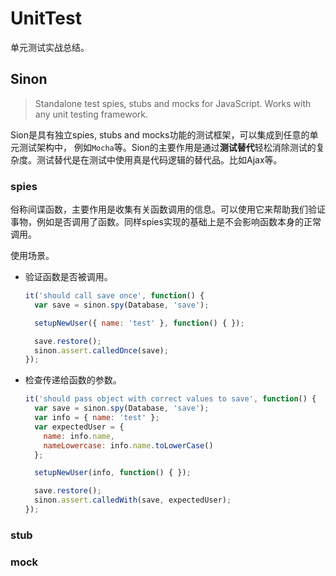 # UnitTest

单元测试实战总结。

## Sinon

>  Standalone test spies, stubs and mocks for JavaScript. Works with any unit testing framework.

Sion是具有独立spies, stubs and mocks功能的测试框架，可以集成到任意的单元测试架构中， 例如`Mocha`等。Sion的主要作用是通过**测试替代**轻松消除测试的复杂度。测试替代是在测试中使用真是代码逻辑的替代品。比如Ajax等。

### spies

俗称间谍函数，主要作用是收集有关函数调用的信息。可以使用它来帮助我们验证事物，例如是否调用了函数。同样spies实现的基础上是不会影响函数本身的正常调用。

使用场景。

- 验证函数是否被调用。

  ```js
  it('should call save once', function() {
    var save = sinon.spy(Database, 'save');
  
    setupNewUser({ name: 'test' }, function() { });
  
    save.restore();
    sinon.assert.calledOnce(save);
  });
  ```

- 检查传递给函数的参数。

  ```js
  it('should pass object with correct values to save', function() {
    var save = sinon.spy(Database, 'save');
    var info = { name: 'test' };
    var expectedUser = {
      name: info.name,
      nameLowercase: info.name.toLowerCase()
    };
  
    setupNewUser(info, function() { });
  
    save.restore();
    sinon.assert.calledWith(save, expectedUser);
  });
  ```

  

### stub

### mock



